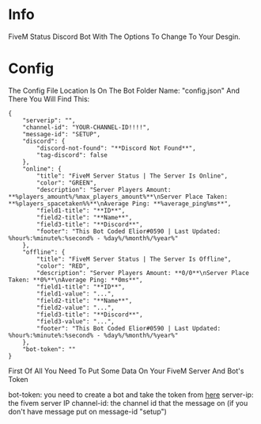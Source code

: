 # Info

FiveM Status Discord Bot
With The Options To Change To Your Desgin.

# Config
The Config File Location Is On The Bot Folder Name: "config.json" And There You Will Find This:
```
{
    "serverip": "",
    "channel-id": "YOUR-CHANNEL-ID!!!!",
    "message-id": "SETUP",
    "discord": {
        "discord-not-found": "**Discord Not Found**",
        "tag-discord": false
    },
    "online": {
        "title": "FiveM Server Status | The Server Is Online",
        "color": "GREEN",
        "description": "Server Players Amount: **%players_amount%/%max_players_amount%**\nServer Place Taken: **%players_spacetaken%%**\nAverage Ping: **%average_ping%ms**",
        "field1-title": "**ID**",
        "field2-title": "**Name**",
        "field3-title": "**Discord**",
        "footer": "This Bot Coded Elior#0590 | Last Updated: %hour%:%minute%:%second% - %day%/%month%/%year%"
    },
    "offline": {
        "title": "FiveM Server Status | The Server Is Offline",
        "color": "RED",
        "description": "Server Players Amount: **0/0**\nServer Place Taken: **0%**\nAverage Ping: **0ms**",
        "field1-title": "**ID**",
        "field1-value": "...",
        "field2-title": "**Name**",
        "field2-value": "...",
        "field3-title": "**Discord**",
        "field3-value": "...",
        "footer": "This Bot Coded Elior#0590 | Last Updated: %hour%:%minute%:%second% - %day%/%month%/%year%"
    },
    "bot-token": ""
}
```

First Of All You Need To Put Some Data On Your FiveM Server And Bot's Token

bot-token: you need to create a bot and take the token from [here](https://discord.com/developers/applications)
server-ip: the fivem server IP
channel-id: the channel id that the message on (if you don't have message put on message-id "setup")
